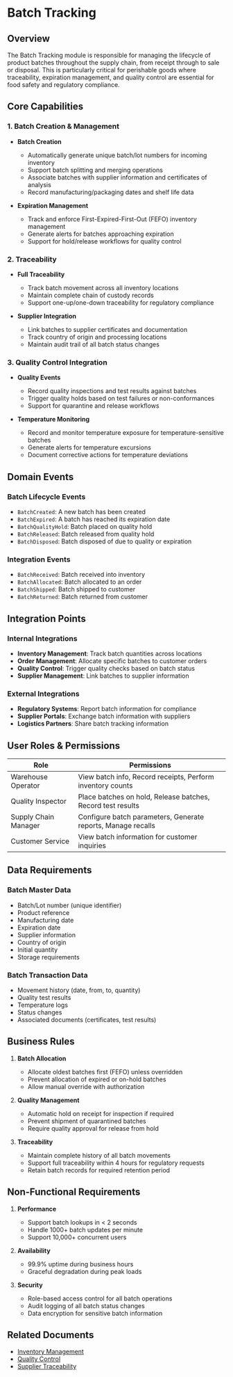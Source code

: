 # Batch Tracking

## Overview
The Batch Tracking module is responsible for managing the lifecycle of product batches throughout the supply chain, from receipt through to sale or disposal. This is particularly critical for perishable goods where traceability, expiration management, and quality control are essential for food safety and regulatory compliance.

## Core Capabilities

### 1. Batch Creation & Management
- **Batch Creation**
  - Automatically generate unique batch/lot numbers for incoming inventory
  - Support batch splitting and merging operations
  - Associate batches with supplier information and certificates of analysis
  - Record manufacturing/packaging dates and shelf life data

- **Expiration Management**
  - Track and enforce First-Expired-First-Out (FEFO) inventory management
  - Generate alerts for batches approaching expiration
  - Support for hold/release workflows for quality control

### 2. Traceability
- **Full Traceability**
  - Track batch movement across all inventory locations
  - Maintain complete chain of custody records
  - Support one-up/one-down traceability for regulatory compliance

- **Supplier Integration**
  - Link batches to supplier certificates and documentation
  - Track country of origin and processing locations
  - Maintain audit trail of all batch status changes

### 3. Quality Control Integration
- **Quality Events**
  - Record quality inspections and test results against batches
  - Trigger quality holds based on test failures or non-conformances
  - Support for quarantine and release workflows

- **Temperature Monitoring**
  - Record and monitor temperature exposure for temperature-sensitive batches
  - Generate alerts for temperature excursions
  - Document corrective actions for temperature deviations

## Domain Events

### Batch Lifecycle Events
- `BatchCreated`: A new batch has been created
- `BatchExpired`: A batch has reached its expiration date
- `BatchQualityHold`: Batch placed on quality hold
- `BatchReleased`: Batch released from quality hold
- `BatchDisposed`: Batch disposed of due to quality or expiration

### Integration Events
- `BatchReceived`: Batch received into inventory
- `BatchAllocated`: Batch allocated to an order
- `BatchShipped`: Batch shipped to customer
- `BatchReturned`: Batch returned from customer

## Integration Points

### Internal Integrations
- **Inventory Management**: Track batch quantities across locations
- **Order Management**: Allocate specific batches to customer orders
- **Quality Control**: Trigger quality checks based on batch status
- **Supplier Management**: Link batches to supplier information

### External Integrations
- **Regulatory Systems**: Report batch information for compliance
- **Supplier Portals**: Exchange batch information with suppliers
- **Logistics Partners**: Share batch tracking information

## User Roles & Permissions

| Role | Permissions |
|------|-------------|
| Warehouse Operator | View batch info, Record receipts, Perform inventory counts |
| Quality Inspector | Place batches on hold, Release batches, Record test results |
| Supply Chain Manager | Configure batch parameters, Generate reports, Manage recalls |
| Customer Service | View batch information for customer inquiries |

## Data Requirements

### Batch Master Data
- Batch/Lot number (unique identifier)
- Product reference
- Manufacturing date
- Expiration date
- Supplier information
- Country of origin
- Initial quantity
- Storage requirements

### Batch Transaction Data
- Movement history (date, from, to, quantity)
- Quality test results
- Temperature logs
- Status changes
- Associated documents (certificates, test results)

## Business Rules

1. **Batch Allocation**
   - Allocate oldest batches first (FEFO) unless overridden
   - Prevent allocation of expired or on-hold batches
   - Allow manual override with authorization

2. **Quality Management**
   - Automatic hold on receipt for inspection if required
   - Prevent shipment of quarantined batches
   - Require quality approval for release from hold

3. **Traceability**
   - Maintain complete history of all batch movements
   - Support full traceability within 4 hours for regulatory requests
   - Retain batch records for required retention period

## Non-Functional Requirements

1. **Performance**
   - Support batch lookups in < 2 seconds
   - Handle 1000+ batch updates per minute
   - Support 10,000+ concurrent users

2. **Availability**
   - 99.9% uptime during business hours
   - Graceful degradation during peak loads

3. **Security**
   - Role-based access control for all batch operations
   - Audit logging of all batch status changes
   - Data encryption for sensitive batch information

## Related Documents
- [Inventory Management](./inventory.md)
- [Quality Control](./quality_control.md)
- [Supplier Traceability](./supplier_traceability.md)
